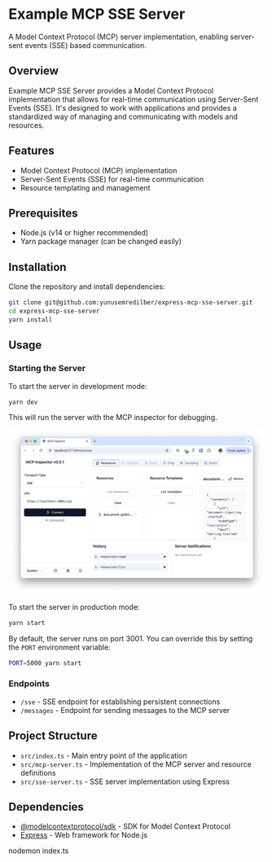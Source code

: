 # Example MCP SSE Server

A Model Context Protocol (MCP) server implementation, enabling server-sent events (SSE) based communication.

## Overview

Example MCP SSE Server provides a Model Context Protocol implementation that allows for real-time communication using Server-Sent Events (SSE).
It's designed to work with applications and provides a standardized way of managing and communicating with models and resources.

## Features

- Model Context Protocol (MCP) implementation
- Server-Sent Events (SSE) for real-time communication
- Resource templating and management

## Prerequisites

- Node.js (v14 or higher recommended)
- Yarn package manager (can be changed easily)

## Installation

Clone the repository and install dependencies:

```bash
git clone git@github.com:yunusemredilber/express-mcp-sse-server.git
cd express-mcp-sse-server
yarn install
```

## Usage

### Starting the Server

To start the server in development mode:

```bash
yarn dev
```

This will run the server with the MCP inspector for debugging.

![dev-ss](./public/dev-ss.png)

To start the server in production mode:

```bash
yarn start
```

By default, the server runs on port 3001. You can override this by setting the `PORT` environment variable:

```bash
PORT=5000 yarn start
```

### Endpoints

- `/sse` - SSE endpoint for establishing persistent connections
- `/messages` - Endpoint for sending messages to the MCP server

## Project Structure

- `src/index.ts` - Main entry point of the application
- `src/mcp-server.ts` - Implementation of the MCP server and resource definitions
- `src/sse-server.ts` - SSE server implementation using Express

## Dependencies

- [@modelcontextprotocol/sdk](https://www.npmjs.com/package/@modelcontextprotocol/sdk) - SDK for Model Context Protocol
- [Express](https://expressjs.com/) - Web framework for Node.js


nodemon index.ts